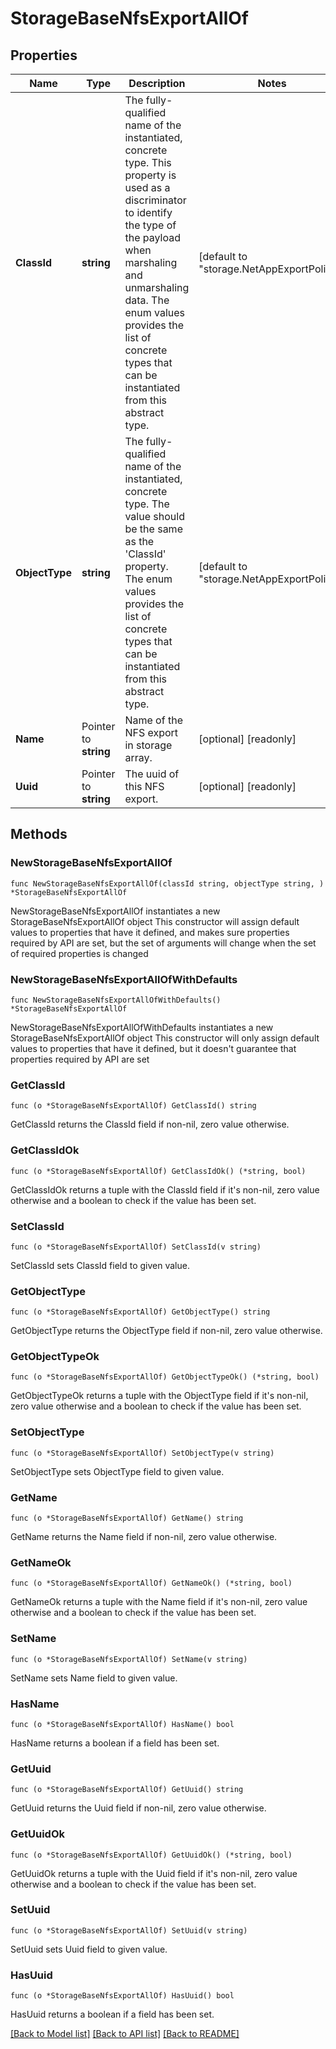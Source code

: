 # StorageBaseNfsExportAllOf

## Properties

Name | Type | Description | Notes
------------ | ------------- | ------------- | -------------
**ClassId** | **string** | The fully-qualified name of the instantiated, concrete type. This property is used as a discriminator to identify the type of the payload when marshaling and unmarshaling data. The enum values provides the list of concrete types that can be instantiated from this abstract type. | [default to "storage.NetAppExportPolicy"]
**ObjectType** | **string** | The fully-qualified name of the instantiated, concrete type. The value should be the same as the &#39;ClassId&#39; property. The enum values provides the list of concrete types that can be instantiated from this abstract type. | [default to "storage.NetAppExportPolicy"]
**Name** | Pointer to **string** | Name of the NFS export in storage array. | [optional] [readonly] 
**Uuid** | Pointer to **string** | The uuid of this NFS export. | [optional] [readonly] 

## Methods

### NewStorageBaseNfsExportAllOf

`func NewStorageBaseNfsExportAllOf(classId string, objectType string, ) *StorageBaseNfsExportAllOf`

NewStorageBaseNfsExportAllOf instantiates a new StorageBaseNfsExportAllOf object
This constructor will assign default values to properties that have it defined,
and makes sure properties required by API are set, but the set of arguments
will change when the set of required properties is changed

### NewStorageBaseNfsExportAllOfWithDefaults

`func NewStorageBaseNfsExportAllOfWithDefaults() *StorageBaseNfsExportAllOf`

NewStorageBaseNfsExportAllOfWithDefaults instantiates a new StorageBaseNfsExportAllOf object
This constructor will only assign default values to properties that have it defined,
but it doesn't guarantee that properties required by API are set

### GetClassId

`func (o *StorageBaseNfsExportAllOf) GetClassId() string`

GetClassId returns the ClassId field if non-nil, zero value otherwise.

### GetClassIdOk

`func (o *StorageBaseNfsExportAllOf) GetClassIdOk() (*string, bool)`

GetClassIdOk returns a tuple with the ClassId field if it's non-nil, zero value otherwise
and a boolean to check if the value has been set.

### SetClassId

`func (o *StorageBaseNfsExportAllOf) SetClassId(v string)`

SetClassId sets ClassId field to given value.


### GetObjectType

`func (o *StorageBaseNfsExportAllOf) GetObjectType() string`

GetObjectType returns the ObjectType field if non-nil, zero value otherwise.

### GetObjectTypeOk

`func (o *StorageBaseNfsExportAllOf) GetObjectTypeOk() (*string, bool)`

GetObjectTypeOk returns a tuple with the ObjectType field if it's non-nil, zero value otherwise
and a boolean to check if the value has been set.

### SetObjectType

`func (o *StorageBaseNfsExportAllOf) SetObjectType(v string)`

SetObjectType sets ObjectType field to given value.


### GetName

`func (o *StorageBaseNfsExportAllOf) GetName() string`

GetName returns the Name field if non-nil, zero value otherwise.

### GetNameOk

`func (o *StorageBaseNfsExportAllOf) GetNameOk() (*string, bool)`

GetNameOk returns a tuple with the Name field if it's non-nil, zero value otherwise
and a boolean to check if the value has been set.

### SetName

`func (o *StorageBaseNfsExportAllOf) SetName(v string)`

SetName sets Name field to given value.

### HasName

`func (o *StorageBaseNfsExportAllOf) HasName() bool`

HasName returns a boolean if a field has been set.

### GetUuid

`func (o *StorageBaseNfsExportAllOf) GetUuid() string`

GetUuid returns the Uuid field if non-nil, zero value otherwise.

### GetUuidOk

`func (o *StorageBaseNfsExportAllOf) GetUuidOk() (*string, bool)`

GetUuidOk returns a tuple with the Uuid field if it's non-nil, zero value otherwise
and a boolean to check if the value has been set.

### SetUuid

`func (o *StorageBaseNfsExportAllOf) SetUuid(v string)`

SetUuid sets Uuid field to given value.

### HasUuid

`func (o *StorageBaseNfsExportAllOf) HasUuid() bool`

HasUuid returns a boolean if a field has been set.


[[Back to Model list]](../README.md#documentation-for-models) [[Back to API list]](../README.md#documentation-for-api-endpoints) [[Back to README]](../README.md)


